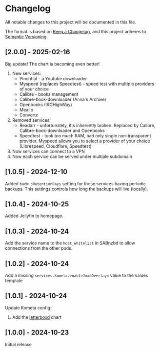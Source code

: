 # Changelog

All notable changes to this project will be documented in this file.

The format is based on [Keep a Changelog](https://keepachangelog.com/en/1.1.0/),
and this project adheres to [Semantic Versioning](https://semver.org/spec/v2.0.0.html).

## \[2.0.0] - 2025-02-16

Big update! The chart is becoming even better!

1. New services:
    - Pinchflat - a Youtube downloader
    - Myspeed (replaces Speedtest) - speed test with multiple providers of your choice
    - Calibre - books management
    - Calibre-book-downloader (Anna's Archive)
    - Openbooks (IRCHighWay)
    - Mealie
    - Convertx
2. Removed services:
    - Readarr - unfortunately, it's inherently broken. Replaced by Calibre, Calibre-book-downloader and Openbooks
    - Speedtest - took too much RAM, had only single non-transparent provider. Myspeed allows you to select a provider of your choice (Librespeed, Cloudflare, Speedtest)
3. Now services can connect to a VPN
4. Now each service can be served under multiple subdomain

## \[1.0.5] - 2024-12-10

Added `backupRetentionDays` setting for those services having periodic backups.
This settings controls how long the backups will live (locally).

## \[1.0.4] - 2024-10-25

Added Jellyfin to homepage.

## \[1.0.3] - 2024-10-24

Add the service name to the `host_whitelist` in SABnzbd to allow connections from the other pods.

## \[1.0.2] - 2024-10-24

Add a missing `services.kometa.enableJmxdOverlays` value to the values template

## \[1.0.1] - 2024-10-24

Update Kometa config:
1. Add the [letterboxd](https://kometa.wiki/en/latest/defaults/chart/letterboxd) chart

## \[1.0.0] - 2024-10-23

Initial release
